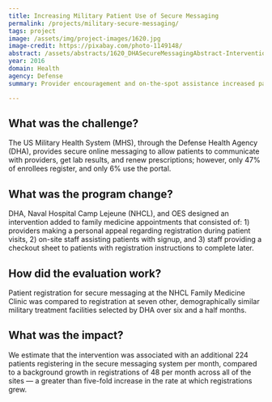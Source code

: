 ```yaml
---
title: Increasing Military Patient Use of Secure Messaging
permalink: /projects/military-secure-messaging/
tags: project
image: /assets/img/project-images/1620.jpg 
image-credit: https://pixabay.com/photo-1149148/
abstract: /assets/abstracts/1620_DHASecureMessagingAbstract-Intervention1.pdf
year: 2016 
domain: Health 
agency: Defense 
summary: Provider encouragement and on-the-spot assistance increased patient registrations for secure messaging

---
```

## What was the challenge?

The US Military Health System (MHS), through the Defense Health Agency (DHA), provides secure online messaging to allow patients to communicate with providers, get lab results, and renew prescriptions; however, only 47% of enrollees register, and only 6% use the portal.

## What was the program change?

DHA, Naval Hospital Camp Lejeune (NHCL), and OES designed an intervention added to family medicine appointments that consisted of: 1) providers making a personal appeal regarding registration during patient visits, 2) on-site staff assisting patients with signup, and 3) staff providing a checkout sheet to patients with registration instructions to complete later.

## How did the evaluation work?

Patient registration for secure messaging at the NHCL Family Medicine Clinic was compared to registration at seven other, demographically similar military treatment facilities selected by DHA over six and a half months.


## What was the impact?

We estimate that the intervention was associated with an additional 224 patients registering in the secure messaging system per month, compared to a background growth in registrations of 48 per month across all of the sites — a greater than five-fold increase in the rate at which registrations grew.

